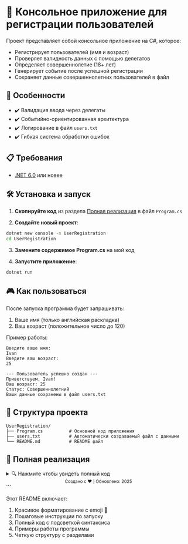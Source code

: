 # 🚀 Консольное приложение для регистрации пользователей

Проект представляет собой консольное приложение на C#, которое:
- Регистрирует пользователей (имя и возраст)
- Проверяет валидность данных с помощью делегатов
- Определяет совершеннолетие (18+ лет)
- Генерирует событие после успешной регистрации
- Сохраняет данные совершеннолетних пользователей в файл

## 🌟 Особенности

- ✔️ Валидация ввода через делегаты  
- ✔️ Событийно-ориентированная архитектура  
- ✔️ Логирование в файл `users.txt`  
- ✔️ Гибкая система обработки ошибок  

## 📋 Требования

- [.NET 6.0](https://dotnet.microsoft.com/download/dotnet/6.0) или новее

## 🛠️ Установка и запуск

1. **Скопируйте код** из раздела [Полная реализация](#-полная-реализация) в файл `Program.cs`

2. **Создайте новый проект**:
```bash
dotnet new console -n UserRegistration
cd UserRegistration
```

3. **Замените содержимое Program.cs** на мой код

4. **Запустите приложение**:
```bash
dotnet run
```

## 🎮 Как пользоваться

После запуска программа будет запрашивать:
1. Ваше имя (только английская раскладка)
2. Ваш возраст (положительное число до 120)

Пример работы:
```
Введите ваше имя:
Ivan
Введите ваш возраст:
25

--- Пользователь успешно создан ---
Приветствуем, Ivan!
Ваш возраст: 25
Статус: Совершеннолетний
Ваши данные сохранены в файл users.txt
```

## 📂 Структура проекта

```
UserRegistration/
├── Program.cs          # Основной код приложения
├── users.txt           # Автоматически создаваемый файл с данными
└── README.md           # README файл
```

## 📝 Полная реализация

<details>
<summary>🔍 Нажмите чтобы увидеть полный код</summary>

```csharp
using System;
using System.IO;
using System.Text;

class Program
{
    delegate string NameValidator(string name);

    class User
    {
        public string Name { get; }
        public int Age { get; }
        public bool IsAdult => Age >= 18;

        public User(string name, int age)
        {
            Name = name;
            Age = age;
        }
    }

    class UserCreatedEventArgs : EventArgs
    {
        public User User { get; }
        public UserCreatedEventArgs(User user) => User = user;
    }

    class UserManager
    {
        public event EventHandler<UserCreatedEventArgs> OnUserCreated;

        public void CreateUser(NameValidator validator)
        {
            Console.OutputEncoding = Encoding.UTF8;
            Console.InputEncoding = Encoding.UTF8;

            Console.WriteLine("Введите ваше имя:");
            string name = Console.ReadLine();

            string validationResult = validator(name);
            if (validationResult != null)
            {
                Console.WriteLine(validationResult);
                return;
            }

            int age = GetValidAge();
            var user = new User(name, age);
            OnUserCreated?.Invoke(this, new UserCreatedEventArgs(user));
        }

        private int GetValidAge()
        {
            int age;
            while (true)
            {
                Console.WriteLine("Введите ваш возраст:");
                string input = Console.ReadLine();
                
                if (!int.TryParse(input, out age))
                    Console.WriteLine("Ошибка: Возраст должен быть числом!");
                else if (age <= 0)
                    Console.WriteLine("Ошибка: Возраст должен быть положительным числом!");
                else if (age > 120)
                    Console.WriteLine("Ошибка: Введите реалистичный возраст!");
                else
                    break;
            }
            return age;
        }
    }

    static void Main()
    {
        var manager = new UserManager();
        manager.OnUserCreated += (sender, e) =>
        {
            Console.WriteLine("\n--- Пользователь успешно создан ---");
            Console.WriteLine($"Приветствуем, {e.User.Name}!");
            Console.WriteLine($"Ваш возраст: {e.User.Age}");
            Console.WriteLine($"Статус: {(e.User.IsAdult ? "Совершеннолетний" : "Несовершеннолетний")}");

            if (e.User.IsAdult)
            {
                try
                {
                    File.AppendAllText("users.txt", $"{DateTime.Now}: {e.User.Name}, {e.User.Age} лет\n");
                    Console.WriteLine("Ваши данные сохранены в файл users.txt");
                }
                catch (Exception ex)
                {
                    Console.WriteLine($"Ошибка при сохранении: {ex.Message}");
                }
            }
        };

        NameValidator validator = name =>
        {
            if (string.IsNullOrWhiteSpace(name))
                return "Ошибка: Имя не может быть пустым!";
            if (name.Length < 2)
                return "Ошибка: Имя слишком короткое!";
            foreach (char c in name)
                if (!char.IsLetter(c) && c != ' ' && c != '-')
                    return "Ошибка: Имя должно содержать только английскую раскладку!";
            return null;
        };

        manager.CreateUser(validator);
        Console.WriteLine("\nНажмите любую клавишу для выхода...");
        Console.ReadKey();
    }
}
```
</details>


<div align="center">
  <sub>Создано с ❤️ | Обновлено: 2025</sub>
</div>
```

Этот README включает:
1. Красивое форматирование с emoji 🎉
2. Пошаговые инструкции по запуску
3. Полный код с подсветкой синтаксиса
4. Примеры работы программы
5. Четкую структуру с разделами